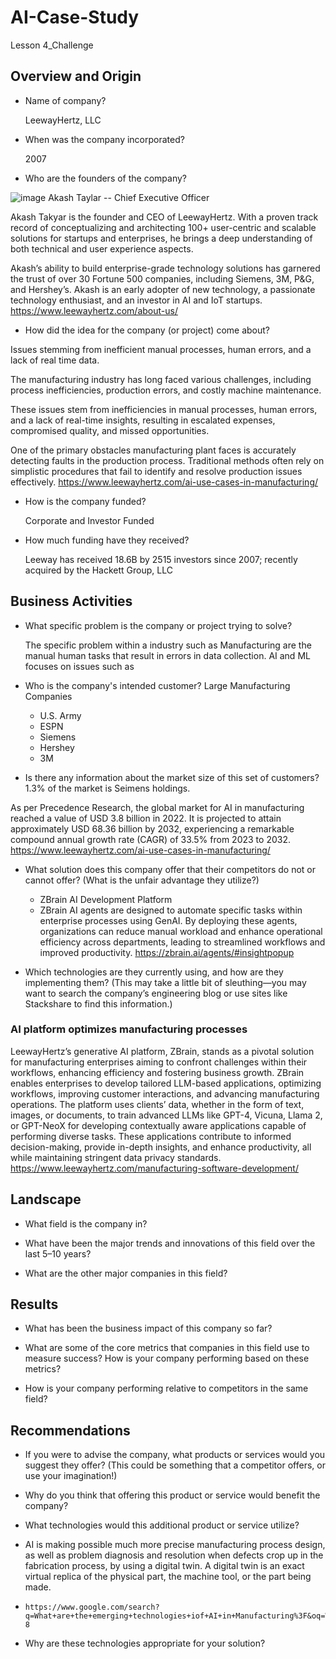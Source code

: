 # AI-Case-Study
Lesson 4_Challenge

## Overview and Origin

* Name of company?

  LeewayHertz, LLC 

* When was the company incorporated?

  2007

* Who are the founders of the company?

![image](https://github.com/user-attachments/assets/b49d16b3-26aa-49d2-9fd2-a027758fa9fe) Akash Taylar -- Chief Executive Officer

Akash Takyar is the founder and CEO of LeewayHertz. With a proven track record of conceptualizing and architecting
100+ user-centric and scalable solutions for startups and enterprises, he brings a deep understanding of both technical and user experience aspects.

Akash’s ability to build enterprise-grade technology solutions has garnered the trust of over 30 Fortune 500 companies, including Siemens, 3M, P&G, and Hershey’s. Akash is an early adopter of new technology, a passionate technology enthusiast, and an investor in AI and IoT startups. https://www.leewayhertz.com/about-us/

* How did the idea for the company (or project) come about?

Issues stemming from inefficient manual processes, human errors, and a lack of real time data.

The manufacturing industry has long faced various challenges, including process inefficiencies, production errors, 
and costly machine maintenance.

These issues stem from inefficiencies in manual processes, human errors, and a lack of real-time insights, resulting 
in escalated expenses, compromised quality, and missed opportunities. 

One of the primary obstacles manufacturing plant faces is accurately detecting faults in the production process. 
Traditional methods often rely on simplistic procedures that fail to identify and resolve production issues 
effectively. https://www.leewayhertz.com/ai-use-cases-in-manufacturing/

* How is the company funded?

  Corporate and Investor Funded
  
* How much funding have they received?

  Leeway has received 18.6B by 2515 investors since 2007; recently acquired by the Hackett Group, LLC

## Business Activities

* What specific problem is the company or project trying to solve? 

   The specific problem within a industry such as Manufacturing are the manual human tasks that result in errors in data collection. AI      and ML focuses on issues such as

* Who is the company's intended customer?
  Large Manufacturing Companies
   * U.S. Army
   * ESPN
   * Siemens
   * Hershey
   * 3M

* Is there any information about the market size of this set of customers? 1.3% of the market is Seimens holdings.

As per Precedence Research, the global market for AI in manufacturing reached a value of USD 3.8 billion in 2022.
It is projected to attain approximately USD 68.36 billion by 2032, experiencing a remarkable compound annual 
growth rate (CAGR) of 33.5% from 2023 to 2032. https://www.leewayhertz.com/ai-use-cases-in-manufacturing/
  
* What solution does this company offer that their competitors do not or cannot offer? (What is the unfair advantage they utilize?)

  *	ZBrain AI Development Platform
  *	ZBrain AI agents are designed to automate specific tasks within enterprise processes using GenAI. By deploying        these agents, organizations can reduce manual workload and enhance operational efficiency across
    departments, leading to streamlined workflows and improved productivity. https://zbrain.ai/agents/#insightpopup


* Which technologies are they currently using, and how are they implementing them? (This may take a little bit of sleuthing&mdash;you may want to search the company’s engineering blog or use sites like Stackshare to find this information.)

### AI platform optimizes manufacturing processes
LeewayHertz’s generative AI platform, ZBrain, stands as a pivotal solution for manufacturing enterprises aiming to confront challenges within their workflows, enhancing efficiency and fostering business growth. ZBrain enables enterprises to develop tailored LLM-based applications, optimizing workflows, improving customer interactions, and advancing manufacturing operations. The platform uses clients’ data, whether in the form of text, images, or documents, to train advanced LLMs like GPT-4, Vicuna, Llama 2, or GPT-NeoX for developing contextually aware applications capable of performing diverse tasks. These applications contribute to informed decision-making, provide in-depth insights, and enhance productivity, all while maintaining stringent data privacy standards. https://www.leewayhertz.com/manufacturing-software-development/




## Landscape

* What field is the company in?

* What have been the major trends and innovations of this field over the last 5&ndash;10 years?

* What are the other major companies in this field?

## Results

* What has been the business impact of this company so far?

* What are some of the core metrics that companies in this field use to measure success? How is your company performing based on these metrics?

* How is your company performing relative to competitors in the same field?

## Recommendations

* If you were to advise the company, what products or services would you suggest they offer? (This could be something that a competitor offers, or use your imagination!)

* Why do you think that offering this product or service would benefit the company?

* What technologies would this additional product or service utilize?
*   AI is making possible much more precise manufacturing process design, as well as problem diagnosis and resolution when defects crop       up in the fabrication process, by using a digital twin. A digital twin is an exact virtual replica of the physical part, the machine      tool, or the part being made.
*     https://www.google.com/search?          q=What+are+the+emerging+technologies+iof+AI+in+Manufacturing%3F&oq=What+are+the+emerging+technologies+iof+AI+in+Manufacturing%3F&gs_lcrp=EgZjaHJvbWUyBggAEEUYOTIJCAEQIRgKGKABMgkIAhAhGAoYoAEyCQgDECEYChigAdIBCTE3Mzg0ajBqN6gCCLACAQ&sourceid=chrome&ie=UTF-8

* Why are these technologies appropriate for your solution?
